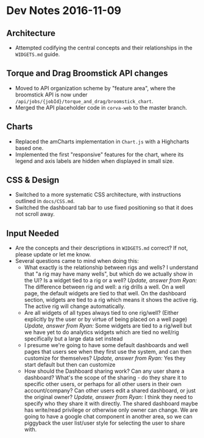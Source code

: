 # Dev Notes 2016-11-09

## Architecture

* Attempted codifying the central concepts and their relationships in the `WIDGETS.md` guide.

## Torque and Drag Broomstick API changes

* Moved to API organization scheme by "feature area", where the broomstick API is now under `/api/jobs/{jobId}/torque_and_drag/broomstick_chart`.
* Merged the API placeholder code in `corva-web` to the master branch.

## Charts

* Replaced the amCharts implementation in `Chart.js` with a Highcharts based one.
* Implemented the first "responsive" features for the chart, where its legend and axis labels are hidden when displayed in small size.

## CSS & Design

* Switched to a more systematic CSS architecture, with instructions outlined in `docs/CSS.md`.
* Switched the dashboard tab bar to use fixed positioning so that it does not scroll away.

## Input Needed

* Are the concepts and their descriptions in `WIDGETS.md` correct? If not, please update or let me know.
* Several questions came to mind when doing this:
  * What exactly is the relationship between rigs and wells? I understand that "a rig may have many wells", but which do we actually show in the UI? Is a widget tied to a rig or a well? *Update, answer from Ryan:* The difference between rig and well: a rig drills a well. On a well page, the default widgets are tied to that well. On the dashboard section, widgets are tied to a rig which means it shows the active rig. The active rig will change automatically.
  * Are all widgets of all types always tied to one rig/well? (Either explicitly by the user or by virtue of being placed on a well page) *Update, answer from Ryan:* Some widgets are tied to a rig/well but we have yet to do analytics widgets which are tied no well/rig specifically but a large data set instead
  * I presume we're going to have some default dashboards and well pages that users see when they first use the system, and can then customize for themselves? *Update, answer from Ryan:* Yes they start default but then can customize
  * How should the Dashboard sharing work? Can any user share a dashboard? What's the scope of the sharing - do they share it to specific other users, or perhaps for all other users in their own account/company? Can other users edit a shared dashboard, or just the original owner? *Update, answer from Ryan:*  I think they need to specify who they share it with directly. The shared dashboard maybe has write/read privilege or otherwise only owner can change. We are going to have a google chat component in another area, so we can piggyback the user list/user style for selecting the user to share with.